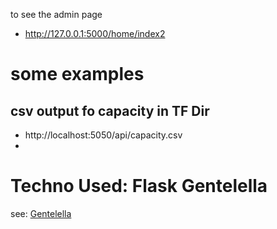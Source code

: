 

to see the admin page

- http://127.0.0.1:5000/home/index2

# some examples

## csv output fo capacity in TF Dir

- http://localhost:5050/api/capacity.csv
- 

# Techno Used: Flask Gentelella

see: [Gentelella](https://github.com/puikinsh/gentelella) 
